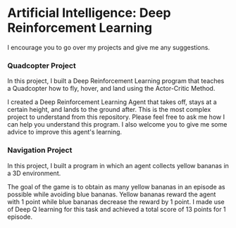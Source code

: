 # Artificial Intelligence: Deep  Reinforcement Learning
I encourage you to go over my projects and give me any suggestions.

### Quadcopter Project

In this project, I built a Deep Reinforcement Learning program that teaches a Quadcopter how to fly, hover, and land using the Actor-Critic Method.

I created a Deep Reinforcement Learning Agent that takes off, stays at a certain height, and lands to the ground after. This is the most
complex project to understand from this repository. Please feel free to ask me how I can help you understand this program. I also welcome
you to give me some advice to improve this agent's learning.

### Navigation Project

In this project, I built a program in which an agent collects yellow bananas in a 3D environment. 

The goal of the game is to obtain as many yellow bananas in an episode as possible while avoiding blue bananas. Yellow bananas reward the agent with 1 point while blue bananas decrease the reward by 1 point. I made use of Deep Q learning for this task and achieved a total score of 13 points for 1 episode. 

